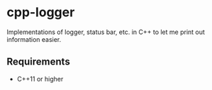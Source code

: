 # cpp-logger
Implementations of logger, status bar, etc. in C++ to let me print out information easier.

## Requirements
- C++11 or higher
